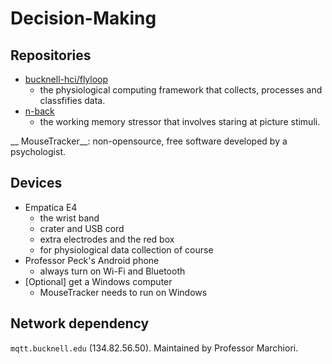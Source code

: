 # Decision-Making


## Repositories


- [bucknell-hci/flyloop](https://gitlab.bucknell.edu/bucknell-hci/flyloop)
  - the physiological computing framework that collects, processes and classfifies data.
- [n-back](https://gitlab.bucknell.edu/xp002/n-back)
  - the working memory stressor that involves staring at picture stimuli.


__ MouseTracker__: non-opensource, free software developed by a psychologist.  

## Devices 

- Empatica E4
  - the wrist band
  - crater and USB cord
  - extra electrodes and the red box
  - for physiological data collection of course
- Professor Peck's Android phone
  - always turn on Wi-Fi and Bluetooth
- [Optional] get a Windows computer
  - MouseTracker needs to run on Windows



## Network dependency

`mqtt.bucknell.edu` (134.82.56.50). Maintained by Professor Marchiori. 
